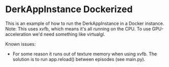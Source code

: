# DerkAppInstance Dockerized

This is an example of how to run the DerkAppInstance in a Docker instance.
Note: This uses xvfb, which means it's all running on the CPU. To use GPU-acceleration
we'd need something like virtualgl.

Known issues:

- For some reason it runs out of texture memory when using xvfb. The solution is to run app.reload() between episodes (see main.py).
